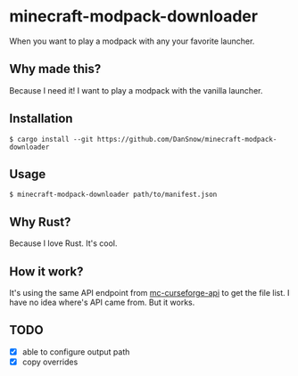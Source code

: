 minecraft-modpack-downloader
============================

When you want to play a modpack with any your favorite launcher.

Why made this?
--------------

Because I need it! I want to play a modpack with the vanilla launcher.

Installation
------------

```shell
$ cargo install --git https://github.com/DanSnow/minecraft-modpack-downloader
```

Usage
-----

```shell
$ minecraft-modpack-downloader path/to/manifest.json
```

Why Rust?
---------

Because I love Rust. It's cool.

How it work?
------------

It's using the same API endpoint from [mc-curseforge-api](https://github.com/Mondanzo/mc-curseforge-api) to get the file list. I have no idea where's API came from. But it works.

TODO
----

- [x] able to configure output path
- [x] copy overrides
